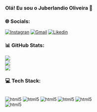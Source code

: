 ### Olá! Eu sou o Juberlandio Oliveira 👋

### 🌐 Socials:
[![Instagran](https://img.shields.io/badge/Instagram-E4405F?style=for-the-badge&logo=instagram&logoColor=white)](https://www.instagram.com/berlantec/)
[![Gmail](https://img.shields.io/badge/Gmail-D14836?style=for-the-badge&logo=gmail&logoColor=white)](https://juberlandio.santana.js@gmail.com)
[![Likedin](https://img.shields.io/badge/LinkedIn-0077B5?style=for-the-badge&logo=linkedin&logoColor=white)](https://www.linkedin.com/in/juberlandiooliveira/)

### 📊 GitHub Stats:
![](https://github-readme-stats.vercel.app/api?username=juberlandio&theme=dracula&hide_border=false&include_all_commits=false&count_private=false)<br/>
![](https://github-readme-streak-stats.herokuapp.com/?user=juberlandio&theme=dracula&hide_border=false)<br/>
![](https://github-readme-stats.vercel.app/api/top-langs/?username=juberlandio&theme=dracula&hide_border=false&include_all_commits=false&count_private=false&layout=compact)

### 💻 Tech Stack:
<div style="displey: inline_block"><br>
<img align="center" alt="html5" src="https://img.shields.io/badge/HTML5-E34F26?style=for-the-badge&logo=html5&logoColor=white"/>
<img align="center" alt="html5" src="https://img.shields.io/badge/CSS3-1572B6?style=for-the-badge&logo=css3&logoColor=white"/>
<img align="center" alt="html5" src="https://img.shields.io/badge/JavaScript-323330?style=for-the-badge&logo=javascript&logoColor=F7DF1E"/>
<img align="center" alt="html5" src="https://img.shields.io/badge/TypeScript-007ACC?style=for-the-badge&logo=typescript&logoColor=white"/>
<img align="center" alt="html5" src="https://img.shields.io/badge/React-20232A?style=for-the-badge&logo=react&logoColor=61DAFB"/>
</div>
<img align="center" alt="html5" src="https://img.shields.io/badge/Node.js-43853D?style=for-the-badge&logo=node.js&logoColor=white"/>
</div>
